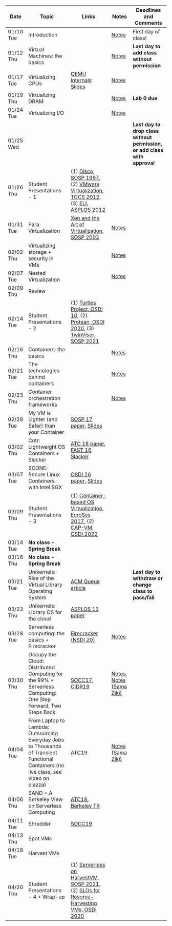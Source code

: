 | Date  | Topic | Links | Notes | Deadlines and Comments |
|-----------|-------------------------------------------------------------------------|-------------------------------------------------------------------------------------------------------------------------------|-----------------------------|----------------------------------------|
| 01/10 Tue | Introduction  | | [Notes](notes/intro.md) | First day of class!  |
| 01/12 Thu | Virtual Machines: the basics  | | [Notes](notes/vm-basics.md) | **Last day to add class without permission** |
| 01/17 Tue | Virtualizing CPUs | [QEMU Internals Slides](https://www.csd.uoc.gr/~hy428/reading/qemu-internals-slides-may6-2014.pdf) | [Notes](notes/vm-cpu.md)  |  |
| 01/19 Thu | Virtualizing DRAM | | [Notes](notes/vm-mem.md) | **Lab 0 due** |
| 01/24 Tue | Virtualizing I/O  | | [Notes](notes/vm-networking.md) |  |
| 01/25 Wed | | | | **Last day to drop class without permission, or add class with approval** |
| 01/26 Thu | Student Presentations - 1 | (1) [Disco, SOSP 1997](https://klasses.cs.uchicago.edu/archive/2019/winter/33100-1/papers/disco-sosp97.pdf), (2) [VMware Virtualization, TOCS 2012](https://infoscience.epfl.ch/record/183742/files/tocs12-vmware.pdf), (3) [ELI, ASPLOS 2012](https://techtc.cs.technion.ac.il/news/2014/691/docs/ELI.pdf) |  |
| 01/31 Tue | Para Virtualization | [Xen and the Art of Virtualization, SOSP 2003](https://cse.buffalo.edu/~stevko/courses/cse704/fall10/papers/2003-xensosp.pdf) | [Notes](notes/vm-para.md) |  |
| 02/02 Thu | Virtualizing storage + security in VMs  | | [Notes](notes/vm-stor-sec.md) |  |
| 02/07 Tue | Nested Virtualization | | [Notes](notes/vm-nested.md) |  |
| 02/09 Thu | Review |  |
| 02/14 Tue | Student Presentations - 2 | (1) [Turtles Project, OSDI 10](https://www.usenix.org/event/osdi10/tech/full_papers/Ben-Yehuda.pdf), (2) [Protean, OSDI 2020](https://www.usenix.org/system/files/osdi20-hadary.pdf), (3) [TwinVisor, SOSP 2021](https://ipads.se.sjtu.edu.cn/_media/publications/twinvisor-sosp21.pdf) |  |
| 02/16 Thu | Containers: the basics  | | [Notes](notes/container-basics.md) |  |
| 02/21 Tue | The technologies behind containers  | | [Notes](notes/container-nc.md) |  |
| 02/23 Thu | Container orchestration frameworks  | | [Notes](notes/container-orch.md) |  |
| 02/28 Tue |  My VM is Lighter (and Safer) than your Container  | [SOSP 17 paper](http://cnp.neclab.eu/projects/lightvm/lightvm.pdf), [Slides](https://www.sigops.org/s/conferences/sosp/2017/slides/lightvm-sosp17-slides.pptx)  | |  |
| 03/02 Thu | Cntr: Lightweight OS Containers + Slacker | [ATC 18 paper](https://www.usenix.org/conference/atc18/presentation/thalheim), [FAST 16 Slacker](https://www.usenix.org/conference/fast16/technical-sessions/presentation/harter)
| 03/07 Tue | SCONE: Secure Linux Containers with Intel SGX | [OSDI 16 paper](https://www.usenix.org/system/files/conference/osdi16/osdi16-arnautov.pdf), [Slides](https://www.usenix.org/conference/osdi16/technical-sessions/presentation/arnautov)  | |  |
| 03/09 Thu | Student Presentations - 3  | (1) [Container-based OS Virtualization, EuroSys 2017](https://www.cs.toronto.edu/~demke/2227/S.14/Papers/p275-soltesz.pdf), (2) [CAP-VM, OSDI 2022](https://www.usenix.org/system/files/osdi22-sartakov.pdf) |  |
| 03/14 Tue | **No class - Spring Break** | | |  |
| 03/16 Thu | **No class - Spring Break** | | |  |
| 03/21 Tue | Unikernels: Rise of the Virtual Library Operating System  | [ACM Queue article](https://www.seltzer.com/margo/teaching/CS508.19/papers/madhavapeddy13.pdf)  | | **Last day to withdraw or change class to pass/fail** |
| 03/23 Thu | Unikernels: Library OS for the cloud  | [ASPLOS 13 paper](http://mort.io/publications/pdf/asplos13-unikernels.pdf)  | |  |
| 03/28 Tue | Serverless computing: the basics + Firecracker  | [Firecracker (NSDI 20)](https://www.usenix.org/conference/nsdi20/presentation/agache) | [Notes](notes/serverless.md)  | | 
| 03/30 Thu |Occupy the Cloud: Distributed Computing for the 99%  + Serverless Computing: One Step Forward, Two Steps Back| [SOCC17](https://shivaram.org/publications/pywren-socc17.pdf), [CIDR19](http://cidrdb.org/cidr2019/papers/p119-hellerstein-cidr19.pdf) | [Notes](notes/serverless-arch.md), [Notes (Sama Ziki)](notes/arch-sama.md) |  |
| 04/04 Tue | From Laptop to Lambda: Outsourcing Everyday Jobs to Thousands of Transient Functional Containers (no live class, see video on piazza) | [ATC19](https://cs.stanford.edu/~matei/papers/2019/usenix_atc_gg.pdf) | [Notes (Sama Ziki)](notes/gg.md) |  |
| 04/06 Thu | SAND + A Berkeley View on Serverless Computing | [ATC18](https://www.usenix.org/conference/atc18/presentation/akkus), [Berkeley TR](https://www2.eecs.berkeley.edu/Pubs/TechRpts/2019/EECS-2019-3.pdf) |  |  |
| 04/11 Tue | Shredder | [SOCC19](http://utah.systems/papers/shredder.pdf) | |  |
| 04/13 Thu | Spot VMs | | |
| 04/18 Tue | Harvest VMs | | |
| 04/20 Thu | Student Presentations - 4 + Wrap-up | (1) [Serverless on HarvestVM, SOSP 2021](https://www.microsoft.com/en-us/research/uploads/prod/2021/09/sosp21-final604.pdf), (2) [SLOs for Resorce-Harvesting VMs, OSDI 2020](https://www.usenix.org/system/files/osdi20-paper-ambati.pdf) | |  |

